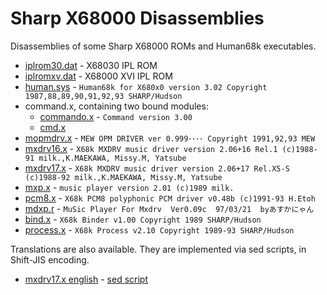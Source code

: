 Sharp X68000 Disassemblies
==========================

Disassemblies of some Sharp X68000 ROMs and Human68k executables.

* [iplrom30.dat](iplrom30.s) - X68030 IPL ROM
* [iplromxv.dat](iplromxv.s) - X68000 XVI IPL ROM
* [human.sys](human.s) - `Human68k for X680x0 version 3.02 Copyright 1987,88,89,90,91,92,93 SHARP/Hudson`
* command.x, containing two bound modules:
  * [commando.x](commando.s) - `Command version 3.00`
  * [cmd.x](cmd.s)
* [mopmdrv.x](mopmdrv.s) - `MEW OPM DRIVER ver 0.999････ Copyright 1991,92,93 MEW`
* [mxdrv16.x](mxdrv16.s) - `X68k MXDRV music driver version 2.06+16 Rel.1 (c)1988-91 milk.,K.MAEKAWA, Missy.M, Yatsube`
* [mxdrv17.x](mxdrv17.s) - `X68k MXDRV music driver version 2.06+17 Rel.X5-S (c)1988-92 milk.,K.MAEKAWA, Missy.M, Yatsube`
* [mxp.x](mxp.s) - `music player version 2.01 (c)1989 milk.`
* [pcm8.x](pcm8.s) - `X68k PCM8 polyphonic PCM driver v0.48b (c)1991-93 H.Etoh`
* [mdxp.r](mdxp.s) - `MuSic Player For Mxdrv  Ver0.09c  97/03/21  byあすかにゃん`
* [bind.x](bind.s) - `X68k Binder v1.00 Copyright 1989 SHARP/Hudson`
* [process.x](process.s) - `X68k Process v2.10 Copyright 1989-93 SHARP/Hudson`

Translations are also available. They are implemented via sed scripts, in Shift-JIS encoding.

* [mxdrv17.x english](mxdrv17.en.s) - [sed script](mxdrv17.en.sed)
